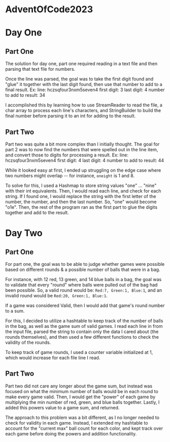 # AdventOfCode2023

# Day One
## Part One
The solution for day one, part one required reading in a text file and then parsing that text file for numbers. 

Once the line was parsed, the goal was to take the first digit found and "glue" it together with the last digit found, then use that number to add to a final result. 
Ex: 
  line: hczsqfour3nxm5seven4
  first digit: 3
  last digit: 4
  number to add to result: 34

I accomplished this by learning how to use StreamReader to read the file, a char array to process each line's characters, and StringBuilder to build the final number before parsing it to an int for adding to the result.

## Part Two
Part two was quite a bit more complex than I initially thought. The goal for part 2 was to now find the numbers that were spelled out in the line item, and convert those to digits for processing a result.
Ex:
  line: hczsqfour3nxm5seven4
  first digit: 4
  last digit: 4
  number to add to result: 44

While it looked easy at first, I ended up struggling on the edge case where two numbers might overlap -- for instance, `oneight` is 1 and 8.

To solve for this, I used a Hashmap to store string values "one" ... "nine" with their int equivalents. Then, I would read each line, and check for each string. If I found one, I would replace the string with the first letter of the number, the number, and then the last number. So, "one" would become "o1e". Then, the rest of the program ran as the first part to glue the digits together and add to the result.


# Day Two
## Part One
For part one, the goal was to be able to judge whether games were possible based on different rounds & a possible number of balls that were in a bag. 

For instance, with 12 red, 13 green, and 14 blue balls in a bag, the goal was to validate that every "round" where balls were pulled out of the bag had been possible. So, a valid round would be: `Red:7, Green:1, Blue:1`, and an invalid round would be `Red:20, Green:1, Blue:1`.

If a game was considered Valid, then I would add that game's round number to a sum. 

For this, I decided to utilize a hashtable to keep track of the number of balls in the bag, as well as the game sum of valid games. I read each line in from the input file, parsed the string to contain only the data I cared about (the rounds themselves), and then used a few different functions to check the validity of the rounds.

To keep track of game rounds, I used a counter variable initialized at 1, which would increase for each file line I read.

## Part Two
Part two did not care any longer about the game sum, but instead was focused on what the minimum number of balls would be in each round to make every game valid. Then, I would get the "power" of each game by multiplying the min number of red, green, and blue balls together. Lastly, I added this powers value to a game sum, and returned.

The approach to this problem was a bit different, as I no longer needed to check for validity in each game. Instead, I extended my hashtable to account for the "current max" ball count for each color, and kept track over each game before doing the powers and addition functionality.